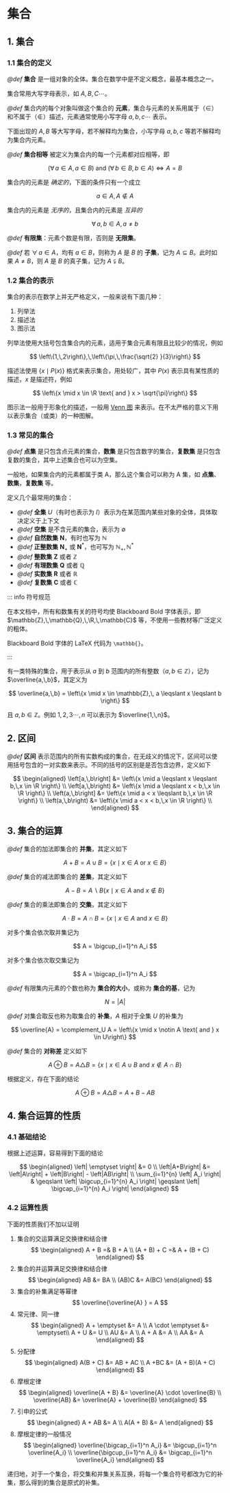 # 集合

## 1. 集合

### 1.1 集合的定义

*@def* **集合** 是一组对象的全体。集合在数学中是不定义概念，最基本概念之一。

集合常用大写字母表示，如 $A,\,B,\,C\cdots$。

*@def* 集合内的每个对象叫做这个集合的 **元素**，集合与元素的关系用属于（$\in$）和不属于（$\notin$）描述，元素通常使用小写字母 $a,\,b,\,c\cdots$ 表示。

下面出现的 $A,\,B$ 等大写字母，若不解释均为集合，小写字母 $a,\,b,\,c$ 等若不解释均为集合内元素。

*@def* **集合相等** 被定义为集合内的每一个元素都对应相等，即

$$
\left(\forall\, a \in A,\, a \in B\right)\text{ and }
\left(\forall\, b \in B,\, b \in A\right)
\Leftrightarrow A = B
$$

集合内的元素是 *确定的*，下面的条件只有一个成立

$$
a \in A,\, A \notin A
$$

集合内的元素是 *无序的*，且集合内的元素是 *互异的*

$$
\forall \,a,\,b \in A,\, a \neq b
$$

*@def* **有限集**：元素个数是有限，否则是 **无限集**。

*@def* 若 $\forall\, a \in A$，均有 $a \in B$，则称为 $A$ 是 $B$ 的 **子集**，记为 $A \subseteq B$。此时如果 $A \neq B$，则 $A$ 是 $B$ 的真子集，记为 $A \subsetneqq B$。

### 1.2 集合的表示

集合的表示在数学上并无严格定义，一般来说有下面几种：
1. 列举法
2. 描述法
3. 图示法

列举法使用大括号包含集合内的元素，适用于集合元素有限且比较少的情况，例如

$$
\left\{1,\,2\right\},\,\left\{\pi,\,\frac{\sqrt{2} }{3}\right\}
$$

描述法使用 $\left\{x\mid P(x)\right\}$ 格式来表示集合，用处较广，其中 $P(x)$ 表示具有某性质的描述，$x$ 是描述符，例如

$$
\left\{x \mid x \in \R \text{ and } x > \sqrt{\pi}\right\}
$$

图示法一般用于形象化的描述，一般用 [Venn 图](https://zh.wikipedia.org/wiki/%E6%96%87%E6%B0%8F%E5%9B%BE) 来表示。在不太严格的意义下用以表示集合（或类）的一种图解。

### 1.3 常见的集合

*@def* **点集** 是只包含点元素的集合，**数集** 是只包含数字的集合，**复数集** 是只包含复数的集合，其中上述集合也可以为空集。

一般地，如果集合内的元素都属于类 $\text{A}$，那么这个集合可以称为 $\text{A}$ 集，如 **点集**、**数集**，**复数集** 等。

定义几个最常用的集合：

- *@def* **全集** $U$（有时也表示为 $I$）表示为在某范围内某些对象的全体，具体取决定义于上下文
- *@def* **空集** 是不含元素的集合，表示为 $\emptyset$
- *@def* **自然数集** $\mathbf{N}$，有时也写为 $\mathbb{N}$
- *@def* **正整数集** $\mathbf{N}_+$ 或 $\mathbf{N}^*$，也可写为 $\mathbb{N}_+,\,\mathbb{N}^*$
- *@def* **整数集** $\mathbf{Z}$ 或者 $\mathbb{Z}$
- *@def* **有理数集** $\mathbf{Q}$ 或者 $\mathbb{Q}$
- *@def* **实数集** $\mathbf{R}$ 或者 $\mathbb{R}$
- *@def* **复数集** $\mathbf{C}$ 或者 $\mathbb{C}$

::: info 符号规范

在本文档中，所有和数集有关的符号均使 Blackboard Bold 字体表示，即 $\mathbb{Z},\,\mathbb{Q},\,\R,\,\mathbb{C}$ 等，不使用一些教材等广泛定义的粗体。

Blackboard Bold 字体的 LaTeX 代码为 `\mathbb{}`。

:::

有一类特殊的集合，用于表示从 $a$ 到 $b$ 范围内的所有整数（$a,\,b \in \mathbb{Z}$），记为 $\overline{a,\,b}$，其定义为

$$
\overline{a,\,b} = \left\{x \mid x \in \mathbb{Z},\,
a \leqslant x \leqslant b
\right\}
$$

且 $a,\,b \in \mathbb{Z}$。例如 $1,\,2,\,3\cdots,\,n$ 可以表示为 $\overline{1,\,n}$。

## 2. 区间

*@def* **区间** 表示范围内的所有实数构成的集合，在无歧义的情况下，区间可以使用括号包含的一对实数来表示。不同的括号的区别是是否包含边界，定义如下

$$
\begin{aligned}
    \left[a,\,b\right]
    &= \left\{x \mid a \leqslant x \leqslant b,\,x \in \R \right\} \\
    \left[a,\,b\right)
    &= \left\{x \mid a \leqslant x < b,\,x \in \R \right\} \\
    \left(a,\,b\right]
    &= \left\{x \mid a < x \leqslant b,\,x \in \R \right\} \\
    \left(a,\,b\right)
    &= \left\{x \mid a < x < b,\,x \in \R \right\} \\
\end{aligned}
$$

## 3. 集合的运算

*@def* 集合的加法即集合的 **并集**，其定义如下

$$
A + B = A \cup B =
\left\{x \mid x \in A \text{ or } x \in B\right\}
$$

*@def* 集合的减法即集合的 **差集**，其定义如下

$$
A - B = A \backslash B
\left\{x \mid x \in A \text{ and } x \notin B\right\}
$$

*@def* 集合的乘法即集合的 **交集**，其定义如下

$$
A \cdot B = A \cap B =
\left\{x \mid x \in A \text{ and } x \in B\right\}
$$

对多个集合依次取并集记为

$$
A = \bigcup_{i=1}^n A_i
$$

对多个集合依次取交集记为

$$
A = \bigcap_{i=1}^n A_i
$$

*@def* 有限集内元素的个数也称为 **集合的大小**，或称为 **集合的基**，记为

$$
N = \left| A \right|
$$

*@def* 对集合取反也称为取集合的 **补集**，$A$ 相对于全集 $U$ 的补集为

$$
\overline{A} = \complement_U A =
\left\{x \mid x \notin A \text{ and } x \in U\right\}
$$

*@def* 集合的 **对称差** 定义如下

$$
A \oplus B
= A \triangle B
= \left\{ x \mid x \in A \cup B \text{ and }
x \notin A \cap B \right\}
$$

根据定义，存在下面的结论

$$
A \oplus B = A \triangle B =
A + B - AB
$$

## 4. 集合运算的性质

### 4.1 基础结论

根据上述运算，容易得到下面的结论

$$
\begin{aligned}
    \left| \emptyset \right| &= 0 \\
    \left|A+B\right| &= \left|A\right| +
    \left|B\right| - \left|AB\right| \\
    \sum_{i=1}^{n} \left| A_i \right| & \geqslant
    \left| \bigcup_{i=1}^{n} A_i \right| \geqslant
    \left| \bigcap_{i=1}^{n} A_i \right|
\end{aligned}
$$

### 4.2 运算性质

下面的性质我们不加以证明
1. 集合的交运算满足交换律和结合律
    $$
    \begin{aligned}
        A + B =& B + A \\
        (A + B) + C =& A + (B + C)
    \end{aligned}
    $$
2. 集合的并运算满足交换律和结合律
    $$
    \begin{aligned}
        AB &= BA \\
        (AB)C &= A(BC)
    \end{aligned}
    $$
3. 集合的补集满足等幂律
    $$
    \overline{\overline{A} } = A
    $$
4. 常元律、同一律
    $$
    \begin{aligned}
        A + \emptyset &= A \\
        A \cdot \emptyset &= \emptyset\\
        A + U &= U \\
        AU &= A \\
        A + A &= A \\
        AA &= A
    \end{aligned}
    $$
5. 分配律
    $$
    \begin{aligned}
        A(B + C) &= AB + AC \\
        A +BC &= (A + B)(A + C)
    \end{aligned}
    $$
6. 摩根定律
    $$
    \begin{aligned}
        \overline{A + B} &= \overline{A} \cdot \overline{B} \\
        \overline{AB} &=  \overline{A} + \overline{B}
    \end{aligned}
    $$
7. 引申的公式
    $$
    \begin{aligned}
        A + AB &= A \\
        A(A + B) &= A
    \end{aligned}
    $$
8. 摩根定律的一般情况
    $$
    \begin{aligned}
        \overline{\bigcap_{i=1}^n A_i} &=
        \bigcup_{i=1}^n \overline{A_i} \\
        \overline{\bigcup_{i=1}^n A_i} &=
        \bigcap_{i=1}^n \overline{A_i}
    \end{aligned}
    $$

递归地，对于一个集合，将交集和并集关系互换，将每一个集合符号都改为它的补集，那么得到的集合是原式的补集。
